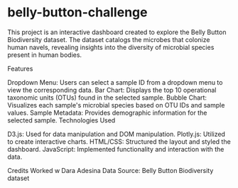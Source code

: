 # belly-button-challenge
 
This project is an interactive dashboard created to explore the Belly Button Biodiversity dataset. The dataset catalogs the microbes that colonize human navels, revealing insights into the diversity of microbial species present in human bodies.

Features

Dropdown Menu: Users can select a sample ID from a dropdown menu to view the corresponding data. Bar Chart: Displays the top 10 operational taxonomic units (OTUs) found in the selected sample. Bubble Chart: Visualizes each sample's microbial species based on OTU IDs and sample values. Sample Metadata: Provides demographic information for the selected sample. Technologies Used

D3.js: Used for data manipulation and DOM manipulation. Plotly.js: Utilized to create interactive charts. HTML/CSS: Structured the layout and styled the dashboard. JavaScript: Implemented functionality and interaction with the data.

Credits
Worked w Dara Adesina
Data Source: Belly Button Biodiversity dataset
